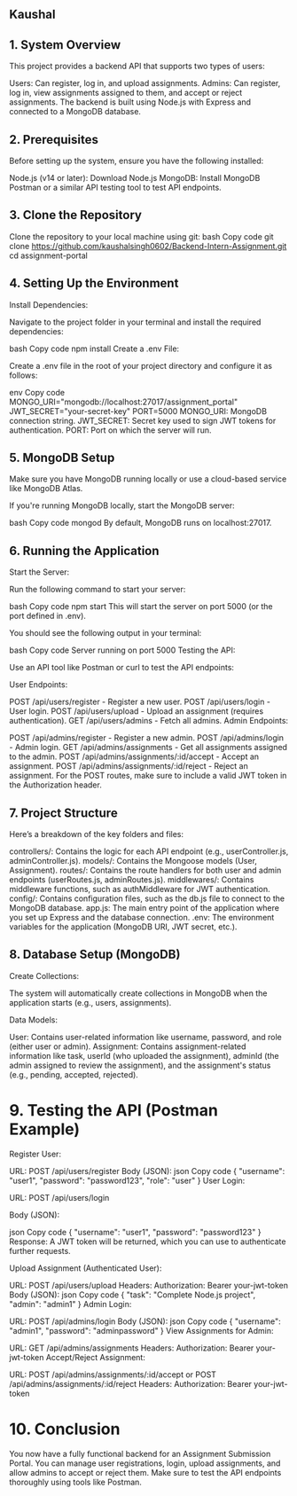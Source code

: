 ## Kaushal

## 1. System Overview
This project provides a backend API that supports two types of users:

Users: Can register, log in, and upload assignments.
Admins: Can register, log in, view assignments assigned to them, and accept or reject assignments.
The backend is built using Node.js with Express and connected to a MongoDB database.

 ## 2. Prerequisites
Before setting up the system, ensure you have the following installed:

Node.js (v14 or later): Download Node.js
MongoDB: Install MongoDB
Postman or a similar API testing tool to test API endpoints.
 ##   3. Clone the Repository
Clone the repository to your local machine using git:
bash
Copy code
git clone https://github.com/kaushalsingh0602/Backend-Intern-Assignment.git
cd assignment-portal
## 4. Setting Up the Environment
Install Dependencies:

Navigate to the project folder in your terminal and install the required dependencies:

bash
Copy code
npm install
Create a .env File:

Create a .env file in the root of your project directory and configure it as follows:

env
Copy code
MONGO_URI="mongodb://localhost:27017/assignment_portal"
JWT_SECRET="your-secret-key"
PORT=5000
MONGO_URI: MongoDB connection string.
JWT_SECRET: Secret key used to sign JWT tokens for authentication.
PORT: Port on which the server will run.
## 5. MongoDB Setup
Make sure you have MongoDB running locally or use a cloud-based service like MongoDB Atlas.

If you're running MongoDB locally, start the MongoDB server:

bash
Copy code
mongod
By default, MongoDB runs on localhost:27017.

## 6. Running the Application
Start the Server:

Run the following command to start your server:

bash
Copy code
npm start
This will start the server on port 5000 (or the port defined in .env).

You should see the following output in your terminal:

bash
Copy code
Server running on port 5000
Testing the API:

Use an API tool like Postman or curl to test the API endpoints:

User Endpoints:

POST /api/users/register - Register a new user.
POST /api/users/login - User login.
POST /api/users/upload - Upload an assignment (requires authentication).
GET /api/users/admins - Fetch all admins.
Admin Endpoints:

POST /api/admins/register - Register a new admin.
POST /api/admins/login - Admin login.
GET /api/admins/assignments - Get all assignments assigned to the admin.
POST /api/admins/assignments/:id/accept - Accept an assignment.
POST /api/admins/assignments/:id/reject - Reject an assignment.
For the POST routes, make sure to include a valid JWT token in the Authorization header.

## 7. Project Structure
Here’s a breakdown of the key folders and files:

controllers/: Contains the logic for each API endpoint (e.g., userController.js, adminController.js).
models/: Contains the Mongoose models (User, Assignment).
routes/: Contains the route handlers for both user and admin endpoints (userRoutes.js, adminRoutes.js).
middlewares/: Contains middleware functions, such as authMiddleware for JWT authentication.
config/: Contains configuration files, such as the db.js file to connect to the MongoDB database.
app.js: The main entry point of the application where you set up Express and the database connection.
.env: The environment variables for the application (MongoDB URI, JWT secret, etc.).
 ## 8. Database Setup (MongoDB)
Create Collections:

The system will automatically create collections in MongoDB when the application starts (e.g., users, assignments).

Data Models:

User: Contains user-related information like username, password, and role (either user or admin).
Assignment: Contains assignment-related information like task, userId (who uploaded the assignment), adminId (the admin assigned to review the assignment), and the assignment's status (e.g., pending, accepted, rejected).
# 9. Testing the API (Postman Example)
Register User:

URL: POST /api/users/register
Body (JSON):
json
Copy code
{
  "username": "user1",
  "password": "password123",
  "role": "user"
}
User Login:

URL: POST /api/users/login

Body (JSON):

json
Copy code
{
  "username": "user1",
  "password": "password123"
}
Response: A JWT token will be returned, which you can use to authenticate further requests.

Upload Assignment (Authenticated User):

URL: POST /api/users/upload
Headers:
Authorization: Bearer your-jwt-token
Body (JSON):
json
Copy code
{
  "task": "Complete Node.js project",
  "admin": "admin1"
}
Admin Login:

URL: POST /api/admins/login
Body (JSON):
json
Copy code
{
  "username": "admin1",
  "password": "adminpassword"
}
View Assignments for Admin:

URL: GET /api/admins/assignments
Headers:
Authorization: Bearer your-jwt-token
Accept/Reject Assignment:

URL: POST /api/admins/assignments/:id/accept or POST /api/admins/assignments/:id/reject
Headers:
Authorization: Bearer your-jwt-token
# 10. Conclusion
You now have a fully functional backend for an Assignment Submission Portal. You can manage user registrations, login, upload assignments, and allow admins to accept or reject them. Make sure to test the API endpoints thoroughly using tools like Postman.
